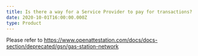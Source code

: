 ```yaml
---
title: Is there a way for a Service Provider to pay for transactions?
date: 2020-10-01T16:00:00.000Z
type: Product
---
```


Please refer to <https://www.openattestation.com/docs/docs-section/deprecated/gsn/gas-station-network>